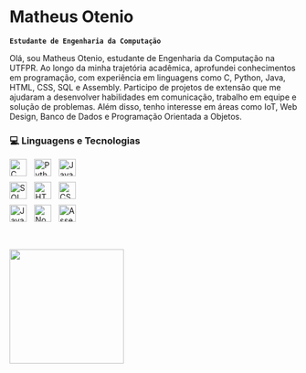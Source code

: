 # Matheus Otenio

**`Estudante de Engenharia da Computação`**

Olá, sou Matheus Otenio, estudante de Engenharia da Computação na UTFPR. Ao longo da minha trajetória acadêmica, aprofundei conhecimentos em programação, com experiência em linguagens como C, Python, Java, HTML, CSS, SQL e Assembly. Participo de projetos de extensão que me ajudaram a desenvolver habilidades em comunicação, trabalho em equipe e solução de problemas. Além disso, tenho interesse em áreas como IoT, Web Design, Banco de Dados e Programação Orientada a Objetos.

### 💻 Linguagens e Tecnologias

<div style="display: flex; flex-wrap: wrap; gap: 10px; max-width: 140px;">
    <img 
        align="left" 
        alt="C"
        title="C"
        width="30px" 
        src="https://cdn.jsdelivr.net/gh/devicons/devicon/icons/c/c-original.svg" 
    />
    <img 
        align="left" 
        alt="Python" 
        title="Python"
        width="30px" 
        src="https://cdn.jsdelivr.net/gh/devicons/devicon/icons/python/python-original.svg" 
    />
    <img 
        align="left" 
        alt="Java"
        title="Java"
        width="30px" 
        src="https://cdn.jsdelivr.net/gh/devicons/devicon/icons/java/java-original.svg" 
    />
    <img 
        align="left" 
        alt="SQL" 
        title="SQL"
        width="30px" 
        src="https://cdn.jsdelivr.net/gh/devicons/devicon/icons/mysql/mysql-original.svg" 
    />
    <img 
        align="left" 
        alt="HTML"
        title="HTML" 
        width="30px" 
        src="https://cdn.jsdelivr.net/gh/devicons/devicon/icons/html5/html5-original.svg" 
    />
    <img 
        align="left" 
        alt="CSS" 
        title="CSS"
        width="30px" 
        src="https://cdn.jsdelivr.net/gh/devicons/devicon/icons/css3/css3-original.svg" 
    />
    <img 
        align="left" 
        alt="JavaScript" 
        title="JavaScript"
        width="30px" 
        src="https://cdn.jsdelivr.net/gh/devicons/devicon/icons/javascript/javascript-original.svg" 
    />
    <img 
        align="left" 
        alt="Node.js" 
        title="Node.js"
        width="30px" 
        src="https://cdn.jsdelivr.net/gh/devicons/devicon/icons/nodejs/nodejs-original.svg" 
    />
    <img 
        align="left" 
        alt="Assembly" 
        title="Assembly"
        width="30px" 
        src="https://cdn.jsdelivr.net/gh/devicons/devicon/icons/devicon/devicon-original.svg" 
    />
</div>


<br/>
<br/>


<img 
      align="left"  
      height="200" 
      src="https://github-readme-stats.vercel.app/api/top-langs/?username=MatheusOtenio&theme=tokyonight&layout=compact&custom_title=Tecnologias&langs_count=9" 
  />

